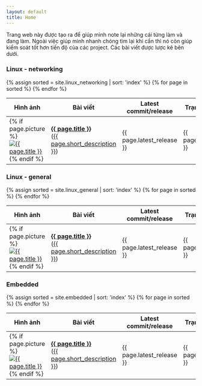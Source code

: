 ```yaml
---
layout: default
title: Home
---
```



Trang web này được tạo ra để giúp mình note lại những cái từng làm và đang làm. Ngoài việc giúp mình nhanh chóng tìm lại khi cần thì nó còn giúp kiểm soát tốt hơn tiến độ của các project. Các bài viết được lược kê bên dưới.


### Linux -  networking

<table class="project_table">
  <thead>
    <tr>
      <th>Hình ảnh</th>
      <th>Bài viết</th>
      <th>Latest commit/release</th>
      <th>Trạng thái</th>
    </tr>
  </thead>
  <tbody>
{% assign sorted = site.linux_networking | sort: 'index' %}
{% for page in sorted %}
    <tr>
      <td class="page_picture_td">
        {% if page.picture %}
          <a target="_blank" href="{{ page.url }}"><img class="page_table_picture" src="{{ page.picture | image_thumbnail }}" alt="{{ page.title }}"></a>
        {% endif %}
      </td>
      <td>
        <a target="_blank" href="{{ page.url }}"><strong>{{ page.title }}</strong></a><br>
        (<a target="_blank" href="{{ page.url }}">{{ page.short_description }}</a>)
      </td>
      <td>{{ page.latest_release }}</td>
      <td>{{ page.status }}</td>
    </tr>
{% endfor %}
  </tbody>
</table>


### Linux - general

<table class="project_table">
  <thead>
    <tr>
      <th>Hình ảnh</th>
      <th>Bài viết</th>
      <th>Latest commit/release</th>
      <th>Trạng thái</th>
    </tr>
  </thead>
  <tbody>
{% assign sorted = site.linux_general | sort: 'index' %}
{% for page in sorted %}
    <tr>
      <td class="page_picture_td">
        {% if page.picture %}
          <a target="_blank" href="{{ page.url }}"><img class="page_table_picture" src="{{ page.picture | image_thumbnail }}" alt="{{ page.title }}"></a>
        {% endif %}
      </td>
      <td>
        <a target="_blank" href="{{ page.url }}"><strong>{{ page.title }}</strong></a><br>
        (<a target="_blank" href="{{ page.url }}">{{ page.short_description }}</a>)
      </td>
      <td>{{ page.latest_release }}</td>
      <td>{{ page.status }}</td>
    </tr>
{% endfor %}
  </tbody>
</table>

### Embedded

<table class="project_table">
  <thead>
    <tr>
      <th>Hình ảnh</th>
      <th>Bài viết</th>
      <th>Latest commit/release</th>
      <th>Trạng thái</th>
    </tr>
  </thead>
  <tbody>
{% assign sorted = site.embedded | sort: 'index' %}
{% for page in sorted %}
    <tr>
      <td class="page_picture_td">
        {% if page.picture %}
          <a target="_blank" href="{{ page.url }}"><img class="page_table_picture" src="{{ page.picture | image_thumbnail }}" alt="{{ page.title }}"></a>
        {% endif %}
      </td>
      <td>
        <a target="_blank" href="{{ page.url }}"><strong>{{ page.title }}</strong></a><br>
        (<a target="_blank" href="{{ page.url }}">{{ page.short_description }}</a>)
      </td>
      <td>{{ page.latest_release }}</td>
      <td>{{ page.status }}</td>
    </tr>
{% endfor %}
  </tbody>
</table>





